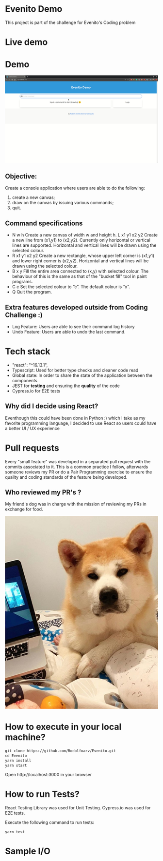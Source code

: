 # Evenito Demo

This project is part of the challenge for Evenito's Coding problem

# Live demo

# Demo

![Evenito](/public/evenitoDemo.gif)

## Objective:

Create a console application where users are able to do the following:

1. create a new canvas;
2. draw on the canvas by issuing various commands;
3. quit.

## Command specifications

- N w h Create a new canvas of width w and height h.
  L x1 y1 x2 y2 Create a new line from (x1,y1) to (x2,y2). Currently
  only horizontal or vertical lines are supported. Horizontal and
  vertical lines will be drawn using the selected colour.
- R x1 y1 x2 y2 Create a new rectangle, whose upper left corner is
  (x1,y1) and lower right corner is (x2,y2). Horizontal and vertical
  lines will be drawn using the selected colour.
- B x y Fill the entire area connected to (x,y) with
  selected colour. The behaviour of this is the same as that of the
  "bucket fill" tool in paint programs.
- C c Set the selected colour to “c”. The default colour
  is “x”.
- Q Quit the program.

## Extra features developed outside from Coding Challenge :)

- Log Feature: Users are able to see their command log history
- Undo Feature: Users are able to undo the last command.

# Tech stack

- "react": "^16.13.1",
- Typescript: Used for better type checks and cleaner code read
- Global state: In order to share the state of the application between the components
- JEST for **testing** and ensuring the **quality** of the code
- Cypress.io for E2E tests

## Why did I decide using React?

Eventhough this could have been done in Python :) which I take as my favorite programming language, I decided to use React so users could have a better UI / UX experience

# Pull requests

Every "small feature" was developed in a separated pull request with the commits associated to it. This is a common practice I follow, afterwards someone reviews my PR or do a Pair Programming exercise to ensure the quality and coding standards of the feature being developed.

## Who reviewed my PR's ?

My friend's dog was in charge with the mission of reviewing my PRs in exchange for food.

![Doggo](/public/doggo.jpg)

# How to execute in your local machine?

```
git clone https://github.com/Rodolfoarv/Evenito.git
cd Evenito
yarn install
yarn start
```

Open http://localhost:3000 in your browser

# How to run Tests?

React Testing Library was used for Unit Testing. Cypress.io was used for E2E tests.

Execute the following command to run tests:

```
yarn test
```

# Sample I/O
